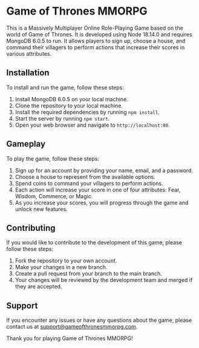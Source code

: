 # Game of Thrones MMORPG

This is a Massively Multiplayer Online Role-Playing Game based on the world of Game of Thrones. It is developed using Node 18.14.0 and requires MongoDB 6.0.5 to run. It allows players to sign up, choose a house, and command their villagers to perform actions that increase their scores in various attributes.

## Installation

To install and run the game, follow these steps:

1. Install MongoDB 6.0.5 on your local machine.
2. Clone the repository to your local machine.
3. Install the required dependencies by running `npm install`.
4. Start the server by running `npm start`.
5. Open your web browser and navigate to `http://localhost:80`.

## Gameplay

To play the game, follow these steps:

1. Sign up for an account by providing your name, email, and a password.
2. Choose a house to represent from the available options.
3. Spend coins to command your villagers to perform actions.
4. Each action will increase your score in one of four attributes: Fear, Wisdom, Commerce, or Magic.
5. As you increase your scores, you will progress through the game and unlock new features.

## Contributing

If you would like to contribute to the development of this game, please follow these steps:

1. Fork the repository to your own account.
2. Make your changes in a new branch.
3. Create a pull request from your branch to the main branch.
4. Your changes will be reviewed by the development team and merged if they are accepted.

## Support

If you encounter any issues or have any questions about the game, please contact us at support@gameofthronesmmorpg.com.

Thank you for playing Game of Thrones MMORPG!
